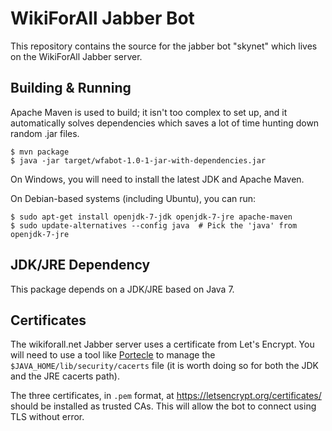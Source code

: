 # WikiForAll Jabber Bot

This repository contains the source for the jabber bot "skynet" which lives on the WikiForAll
Jabber server.

## Building & Running

Apache Maven is used to build; it isn't too complex to set up, and it automatically solves
dependencies which saves a lot of time hunting down random .jar files.

    $ mvn package
	$ java -jar target/wfabot-1.0-1-jar-with-dependencies.jar
	
On Windows, you will need to install the latest JDK and Apache Maven.

On Debian-based systems (including Ubuntu), you can run:

    $ sudo apt-get install openjdk-7-jdk openjdk-7-jre apache-maven
	$ sudo update-alternatives --config java  # Pick the 'java' from openjdk-7-jre

## JDK/JRE Dependency

This package depends on a JDK/JRE based on Java 7.

## Certificates

The wikiforall.net Jabber server uses a certificate from Let's Encrypt. You will need to use
a tool like [Portecle](https://sourceforge.net/projects/portecle/files/latest/download) to
manage the `$JAVA_HOME/lib/security/cacerts` file (it is worth doing so for both the JDK
and the JRE cacerts path).

The three certificates, in `.pem` format, at https://letsencrypt.org/certificates/ should be
installed as trusted CAs. This will allow the bot to connect using TLS without error.